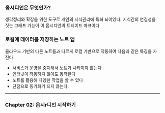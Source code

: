 

### 옵시디언은 무엇인가?

생각정리와 확장을 위한 도구로 개인의 지식관리에 특화 되어있다.
지식간의 연결성을 짓는 그래프 기능이 이 옵시디언의 트레이드 마크이다

### 로컬에 데이터를 저장하는 노트 앱

클라우드 기반의 다른 노트들과 다르게 로컬 기반으로 작동하여 다음과 같은 특징을 가진다
- 서비스가 운영을 중지해서 노트가 사라지지 않는다
- 인터넷이 작동하지 않아도 동작한다
- 노트를 활용해 다양한 작업을 할 수 있다
- 단점으로 동기화가 되지 않는다.

---

### Chapter 02: 옵시r디언 시작하기

	 



